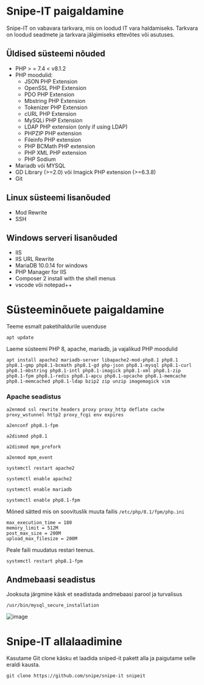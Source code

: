 # Snipe-IT paigaldamine
Snipe-IT on vabavara tarkvara, mis on loodud IT vara haldamiseks. Tarkvara on loodud seadmete ja tarkvara jälgimiseks ettevõtes või asutuses.

## Üldised süsteemi nõuded
- PHP > = 7.4 < v8.1.2
- PHP moodulid:
  - JSON PHP Extension
  - OpenSSL PHP Extension
  - PDO PHP Extension
  - Mbstring PHP Extension
  - Tokenizer PHP Extension
  - cURL PHP Extension
  - MySQLi PHP Extension
  - LDAP PHP extension (only if using LDAP)
  - PHPZIP PHP extension
  - Fileinfo PHP extension
  - PHP BCMath PHP extension
  - PHP XML PHP extension
  - PHP Sodium
- Mariadb või MYSQL
- GD Library (>=2.0) või Imagick PHP extension (>=6.3.8)
- Git

## Linux süsteemi lisanõuded
- Mod Rewrite
- SSH

## Windows serveri lisanõuded
- IIS	
- IIS URL Rewrite
- MariaDB 10.0.14 for windows
- PHP Manager for IIS
- Composer 2 install with the shell menus
- vscode või notepad++
# Süsteeminõuete paigaldamine
Teeme esmalt paketihaldurile uuenduse
```
apt update
```
Laeme süsteemi PHP 8, apache, mariadb, ja vajalikud PHP moodulid
```
apt install apache2 mariadb-server libapache2-mod-php8.1 php8.1 php8.1-gmp php8.1-bcmath php8.1-gd php-json php8.1-mysql php8.1-curl php8.1-mbstring php8.1-intl php8.1-imagick php8.1-xml php8.1-zip php8.1-fpm php8.1-redis php8.1-apcu php8.1-opcache php8.1-memcache php8.1-memcached php8.1-ldap bzip2 zip unzip imagemagick vim
```
### Apache seadistus
```
a2enmod ssl rewrite headers proxy proxy_http deflate cache proxy_wstunnel http2 proxy_fcgi env expires
```
```
a2enconf php8.1-fpm
```
```
a2dismod php8.1
```
```
a2dismod mpm_prefork
```
```
a2enmod mpm_event
```
```
systemctl restart apache2
```
```
systemctl enable apache2
```
```
systemctl enable mariadb
```
```
systemctl enable php8.1-fpm
```
Mõned sätted mis on soovituslik muuta failis `/etc/php/8.1/fpm/php.ini`
```
max_execution_time = 180
memory_limit = 512M
post_max_size = 200M
upload_max_filesize = 200M
```
Peale faili muudatus restari teenus.
```
systemctl restart php8.1-fpm
```
## Andmebaasi seadistus
Jooksuta järgmine käsk et seadistada andmebaasi parool ja turvalisus
```
/usr/bin/mysql_secure_installation
```
![image](https://github.com/klausvarik-ivk/Dokumentatsioonid/assets/127380638/a7f50e0e-c625-4e09-a8cd-7ff198c0bbae)

# Snipe-IT allalaadimine
Kasutame Git clone käsku et laadida sniped-it pakett alla ja paigutame selle eraldi kausta.
```
git clone https://github.com/snipe/snipe-it snipeit
```
  
